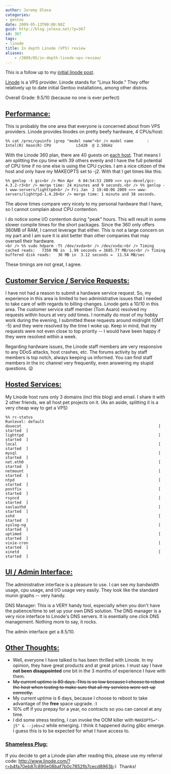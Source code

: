 ```yaml
---
author: Jeremy Olexa
categories:
- gentoo
date: 2009-05-13T00:00:00Z
guid: http://blog.jolexa.net/?p=367
id: 367
tags:
- linode
title: In depth Linode (VPS) review
aliases:
    - /2009/05/in-depth-linode-vps-review/
---
```


This is a follow up to my [initial linode post][1].

[Linode][2] is a VPS provider. Linode stands for "Linux Node." They offer relatively up to date initial Gentoo installations, among other distros.

Overall Grade: 9.5/10 (because no one is ever perfect)

## <span style="text-decoration: underline;">Performance:</span>

This is probably the one area that everyone is concerned about from VPS providers. Linode provides linodes on pretty beefy hardware, 4 CPUs/host:

`%% cat /proc/cpuinfo |grep "model name"<br />
model name      : Intel(R) Xeon(R) CPU           L5420  @ 2.50GHz`

With the Linode 360 plan, there are 40 guests on [each host][3]. That means I am splitting the cpu time with 39 others evenly and I have the full potential of CPU time if no one else is using the CPU cycles. I am a nice citizen of the host and only have my MAKEOPTS set to -j2. With that I get times like this:

`%% genlop -t gcc<br />
Mon Apr  6 04:54:53 2009 >>> sys-devel/gcc-4.3.2-r3<br />
merge time: 24 minutes and 9 seconds.<br />
%% genlop -t www-servers/lighttpd<br />
Fri Jan  2 19:48:06 2009 >>> www-servers/lighttpd-1.4.20<br />
merge time: 1 minute and 38 seconds.`

The above times compare very nicely to my personal hardware that I have, so I cannot complain about CPU contention.

I do notice some I/O contention during "peak" hours. This will result in some slower compile times for the short packages. Since the 360 only offers 360MB of RAM, I cannot leverage that either. This is not a large concern on my part and I am sure it is alot better than other companies that may oversell their hardware.  
`<br />
%% sudo hdparm -Tt /dev/xvda<br />
/dev/xvda:<br />
Timing cached reads:   7350 MB in  1.99 seconds = 3685.77 MB/sec<br />
Timing buffered disk reads:   36 MB in  3.12 seconds =  11.54 MB/sec`

These timings are not great, I agree.

## <span style="text-decoration: underline;">Customer Service / Service Requests:</span>

I have not had a reason to submit a hardware service request. So, my experience in this area is limited to two administrative issues that I needed to take care of with regards to billing changes. Linode gets a 10/10 in this area. The customer service staff member (Tom Asaro) resolved my requests within hours at very *odd* times. I normally do most of my hobby work during the evening, I submitted these requests around midnight (GMT -5) and they were resolved by the time I woke up. Keep in mind, that my requests were not even close to top priority -- I would have been happy if they were resolved within a week.

Regarding hardware issues, the Linode staff members are very responsive to any DDoS attacks, host crashes, etc. The forums activity by staff members is top notch, always keeping us informed. You can find staff members in the irc channel very frequently, even answering my stupid questions. 😛

## <span style="text-decoration: underline;">Hosted Services:</span>

My Linode host runs only 3 domains (incl this blog) and email. I share it with 2 other friends, we all host pet projects on it. (As an aside, splitting it is a very cheap way to get a VPS)

    
    %% rc-status
    Runlevel: default
    dovecot                                                            [ started  ]
    lighttpd                                                           [ started  ]
    local                                                              [ started  ]
    mysql                                                              [ started  ]
    net.eth0                                                           [ started  ]
    netmount                                                           [ started  ]
    ntpd                                                               [ started  ]
    postfix                                                            [ started  ]
    rsyncd                                                             [ started  ]
    saslauthd                                                          [ started  ]
    sshd                                                               [ started  ]
    syslog-ng                                                          [ started  ]
    uptimed                                                            [ started  ]
    vixie-cron                                                         [ started  ]
    xinetd                                                             [ started  ]
    

## <span style="text-decoration: underline;">UI / Admin Interface:</span>

The administrative interface is a pleasure to use. I can see my bandwidth usage, cpu usage, and I/O usage very easily. They look like the standard munin graphs -- very handy.

DNS Manager: This is a VERY handy tool, especially when you don't have the patience/time to set up your own DNS solution. The DNS manager is a very nice interface to Linode's DNS servers. It is esentially one click DNS management. Nothing more to say, it rocks.

The admin interface get a 8.5/10.

## <span style="text-decoration: underline;">Other Thoughts:</span>

  * Well, everyone I have talked to has been thrilled with Linode. In my opinion, they have great products and at great prices. I must say I have **not been disappointed** one bit in the 3 months of experience I have with them.
  * <span style="text-decoration: line-through;">My current uptime is 80 days. This is so low because I choose to reboot the host when testing to make sure that all my services were set-up correctly.</span>
  * My current uptime is 6 days, because I choose to reboot to take advantage of the **free** space upgrade. <img src="http://blog.jolexa.net/wp-includes/images/smilies/simple-smile.png" alt=":)" class="wp-smiley" style="height: 1em; max-height: 1em;" />
  * 10% off if you prepay for a year, no contracts so you can cancel at any time.
  * I did some stress testing, I can invoke the OOM killer with `MAKEOPTS="-j5" & --jobs=2` while emerging. I think it happened during glibc emerge. I guess this is to be expected for what I have access to.

### <span style="text-decoration: underline;">Shameless Plug:</span>

If you decide to get a Linode plan after reading this, please use my referral code: <http://www.linode.com/?r=b4fa70eb87c890e08baf7b0c7852fb7cecd8963b><img src="http://blog.jolexa.net/wp-includes/images/smilies/simple-smile.png" alt=":)" class="wp-smiley" style="height: 1em; max-height: 1em;" /> Thanks!

 [1]: http://blog.jolexa.net/2009/02/04/new-online-home/
 [2]: http://linode.com
 [3]: http://www.linode.com/faq.cfm#how-many-linodes-share-a-host